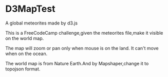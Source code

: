 # D3MapTest

A global meteorites made by d3.js

This is a FreeCodeCamp challenge,given the meteorites file,make it visible on the world map.

The map will zoom or pan only when mouse is on the land. It can't move when on the ocean.

The world map is from Nature Earth.And by Mapshaper,change it to topojson format.
